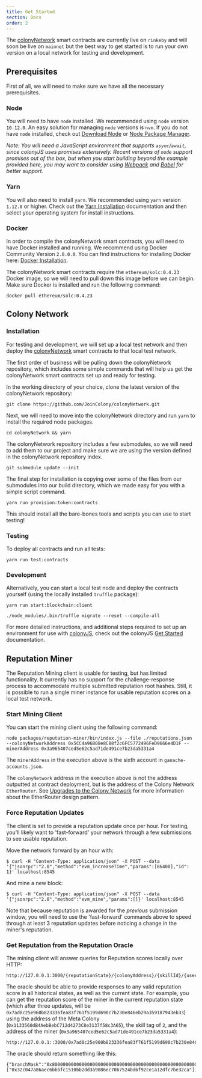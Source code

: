 ```yaml
---
title: Get Started
section: Docs
order: 2
---
```


The [colonyNetwork](https://github.com/JoinColony/colonyNetwork) smart contracts are currently live on `rinkeby` and will soon be live on `mainnet` but the best way to get started is to run your own version on a local network for testing and development.

## Prerequisites

First of all, we will need to make sure we have all the necessary prerequisites.

### Node

You will need to have `node` installed. We recommended using `node` version `10.12.0`. An easy solution for managing `node` versions is `nvm`. If you do not have `node` installed, check out [Download Node](https://nodejs.org/en/download/) or [Node Package Manager](https://github.com/creationix/nvm).

*Note: You will need a JavaScript environment that supports `async`/`await`, since colonyJS uses promises extensively. Recent versions of `node` support promises out of the box, but when you start building beyond the example provided here, you may want to consider using [Webpack](https://webpack.js.org/) and [Babel](https://babeljs.io/) for better support.*

### Yarn

You will also need to install `yarn`. We recommended using `yarn` version `1.12.0` or higher. Check out the [Yarn Installation](https://yarnpkg.com/lang/en/docs/install/#mac-stable) documentation and then select your operating system for install instructions.

### Docker

In order to compile the colonyNetwork smart contracts, you will need to have Docker installed and running. We recommend using Docker Community Version `2.0.0.0`. You can find instructions for installing Docker here: [Docker Installation](https://docs.docker.com/install/).

The colonyNetwork smart contracts require the `ethereum/solc:0.4.23` Docker image, so we will need to pull down this image before we can begin. Make sure Docker is installed and run the following command:

```
docker pull ethereum/solc:0.4.23
```

## Colony Network

### Installation

For testing and development, we will set up a local test network and then deploy the [colonyNetwork](https://github.com/JoinColony/colonyNetwork) smart contracts to that local test network.

The first order of business will be pulling down the colonyNetwork repository, which includes some simple commands that will help us get the colonyNetwork smart contracts set up and ready for testing.

In the working directory of your choice, clone the latest version of the colonyNetwork repository:

```
git clone https://github.com/JoinColony/colonyNetwork.git
```

Next, we will need to move into the colonyNetwork directory and run `yarn` to install the required node packages.

```
cd colonyNetwork && yarn
```

The colonyNetwork repository includes a few submodules, so we will need to add them to our project and make sure we are using the version defined in the colonyNetwork repository index.

```
git submodule update --init
```

The final step for installation is copying over some of the files from our submodules into our build directory, which we made easy for you with a simple script command.

```
yarn run provision:token:contracts
```

This should install all the bare-bones tools and scripts you can use to start testing!

### Testing

To deploy all contracts and run all tests:

```
yarn run test:contracts
```

### Development

Alternatively, you can start a local test node and deploy the contracts yourself (using the locally installed `truffle` package):

```
yarn run start:blockchain:client

./node_modules/.bin/truffle migrate --reset --compile-all
```

For more detailed instructions, and additional steps required to set up an environment for use with [colonyJS](https://github.com/JoinColony/colonyJS), check out the colonyJS [Get Started](/colonyjs/docs-get-started/) documentation.

## Reputation Miner

The Reputation Mining client is usable for testing, but has limited functionality. It currently has no support for the challenge-response process to accommodate multiple submitted reputation root hashes. Still, it is possible to run a single miner instance for usable reputation scores on a local test network.

### Start Mining Client

You can start the mining client using the following command:

```
node packages/reputation-miner/bin/index.js --file ./reputations.json --colonyNetworkAddress 0x5CC4a96B08e8C88f2c6FC5772496FeD9666e4D1F --minerAddress 0x3a965407ced5e62c5ad71de491ce7b23da5331a4
```

The `minerAddress` in the execution above is the sixth account in `ganache-accounts.json`.

The `colonyNetwork` address in the execution above is not the address outputted at contract deployment, but is the address of the Colony Network `EtherRouter`. See [Upgrades to the Colony Network](/colonynetwork/docs-upgrades-to-the-colony-network/) for more information about the EtherRouter design pattern.


### Force Reputation Updates

The client is set to provide a reputation update once per hour. For testing, you'll likely want to 'fast-forward' your network through a few submissions to see usable reputation.

Move the network forward by an hour with:

```
$ curl -H "Content-Type: application/json" -X POST --data '{"jsonrpc":"2.0","method":"evm_increaseTime","params":[86400],"id": 1}' localhost:8545
```

And mine a new block:

```
$ curl -H "Content-Type: application/json" -X POST --data '{"jsonrpc":"2.0","method":"evm_mine","params":[]}' localhost:8545
```

Note that because reputation is awarded for the *previous* submission window, you will need to use the 'fast-forward' commands above to speed through at least 3 reputation updates before noticing a change in the miner's reputation.

### Get Reputation from the Reputation Oracle

The mining client will answer queries for Reputation scores locally over HTTP:

```
http://127.0.0.1:3000/{reputationState}/{colonyAddress}/{skillId}/{userAddress}
```

The oracle should be able to provide responses to any valid reputation score in all historical states, as well as the current state. For example, you can get the reputation score of the miner in the current reputation state (which after three updates, will be `0x7ad8c25e960b823336fea83f761f5199d690c7b230e846eb29a359187943eb33`) using the address of the Meta Colony (`0x1133560dB4AebBebC712d4273C8e3137f58c3A65`), the skill tag of `2`, and the address of the miner (`0x3a965407ced5e62c5ad71de491ce7b23da5331a4`):

```
http://127.0.0.1::3000/0x7ad8c25e960b823336fea83f761f5199d690c7b230e846eb29a359187943eb33/0x1133560dB4AebBebC712d4273C8e3137f58c3A65/2/0x3a965407ced5e62c5ad71de491ce7b23da5331a4
```

The oracle should return something like this:

```
{"branchMask":"0x8000000000000000000000000000000000000000000000000000000000000000","siblings":["0x32c047a86aec6bbbfc1510bb2dd3a9086ec70b7524bd6f92ce1a12dfc7be32ca"],"key":"0x1133560db4aebbebc712d4273c8e3137f58c3a6500000000000000000000000000000000000000000000000000000000000000023a965407ced5e62c5ad71de491ce7b23da5331a4","value":"0x0000000000000000000000000000000000000000000000410d586a20a4c000000000000000000000000000000000000000000000000000000000000000000003","reputationAmount":"1200000000000000000000"}
```
